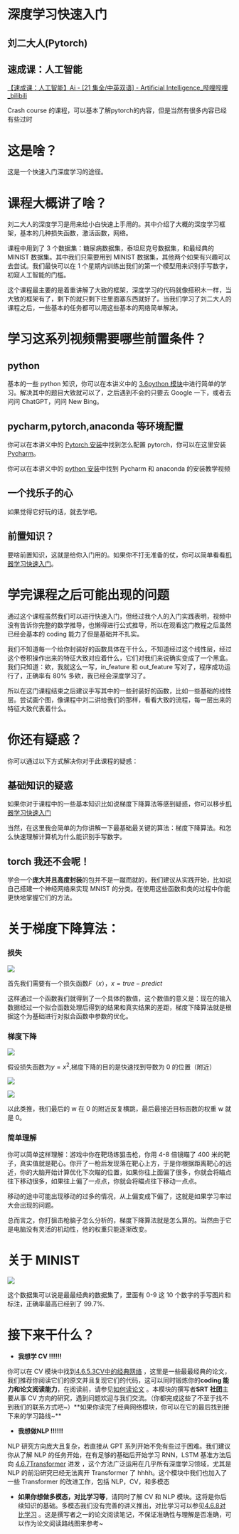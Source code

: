 # 深度学习快速入门

## **刘二大人(Pytorch)**

## 速成课：人工智能
[【速成课：人工智能】Ai - [21 集全/中英双语] - Artificial Intelligence_哔哩哔哩_bilibili](https://www.bilibili.com/video/BV1P7411r7Dw)

<Bilibili bvid='BV1P7411r7Dw'/>

Crash course 的课程，可以基本了解pytorch的内容，但是当然有很多内容已经有些过时

# 这是啥？

这是一个快速入门深度学习的途径。

# 课程大概讲了啥？

刘二大人的深度学习是用来给小白快速上手用的。其中介绍了大概的深度学习框架，基本的几种损失函数，激活函数，网络。

课程中用到了 3 个数据集：糖尿病数据集，泰坦尼克号数据集，和最经典的 MINIST 数据集。其中我们只需要用到 MINIST 数据集，其他两个如果有兴趣可以去尝试。我们最快可以在 1 个星期内训练出我们的第一个模型用来识别手写数字，初窥人工智能的门槛。

这个课程最主要的是着重讲解了大致的框架，深度学习的代码就像搭积木一样，当大致的框架有了，剩下的就只剩下往里面塞东西就好了。当我们学习了刘二大人的课程之后，一些基本的任务都可以用这些基本的网络简单解决。

# 学习这系列视频需要哪些前置条件？

## python

基本的一些 python 知识，你可以在本讲义中的 [3.6python 模块](../3.%E7%BC%96%E7%A8%8B%E6%80%9D%E7%BB%B4%E4%BD%93%E7%B3%BB%E6%9E%84%E5%BB%BA/3.6Python%EF%BC%88%E7%81%B5%E5%B7%A7%E7%9A%84%E8%83%B6%E6%B0%B4%EF%BC%89.md)中进行简单的学习。解决其中的题目大致就可以了，之后遇到不会的只要去 Google 一下，或者去问问 ChatGPT，问问 New Bing。

## pycharm,pytorch,anaconda 等环境配置

你可以在本讲义中的 [Pytorch 安装](../4.%E4%BA%BA%E5%B7%A5%E6%99%BA%E8%83%BD/4.6.4Pytorch%E5%AE%89%E8%A3%85.md)中找到怎么配置 pytorch，你可以在这里安装 [Pycharm](https://www.jetbrains.com/zh-cn/pycharm/)。

你可以在本讲义中的 [python 安装](../3.%E7%BC%96%E7%A8%8B%E6%80%9D%E7%BB%B4%E4%BD%93%E7%B3%BB%E6%9E%84%E5%BB%BA/3.6.3%E5%AE%89%E8%A3%85python.md)中找到 Pycharm 和 anaconda 的安装教学视频

## 一个找乐子的心

如果觉得它好玩的话，就去学吧。

## 前置知识？

要啥前置知识，这就是给你入门用的。如果你不打无准备的仗，你可以简单看看[机器学习快速入门](4.2%E6%9C%BA%E5%99%A8%E5%AD%A6%E4%B9%A0%EF%BC%88AI%EF%BC%89%E5%BF%AB%E9%80%9F%E5%85%A5%E9%97%A8%EF%BC%88quick%20start%EF%BC%89.md)。

# 学完课程之后可能出现的问题

通过这个课程虽然我们可以进行快速入门，但经过我个人的入门实践表明，视频中没有告诉你完整的数学推导，也懒得进行公式推导，所以在观看这门教程之后虽然已经会基本的 coding 能力了但是基础并不扎实。

我们不知道每一个给你封装好的函数具体在干什么，不知道经过这个线性层，经过这个卷积操作出来的特征大致对应着什么，它们对我们来说确实变成了一个黑盒。我们只知道：欸，我就这么一写，in_feature 和 out_feature 写对了，程序成功运行了，正确率有 80% 多欸，我已经会深度学习了。

所以在这门课程结束之后建议手写其中的一些封装好的函数，比如一些基础的线性层。尝试画个图，像课程中刘二讲给我们的那样，看看大致的流程，每一层出来的特征大致代表着什么。

# 你还有疑惑？

你可以通过以下方式解决你对于此课程的疑惑：


## 基础知识的疑惑

如果你对于课程中的一些基本知识比如说梯度下降算法等感到疑惑，你可以移步[机器学习快速入门](4.2%E6%9C%BA%E5%99%A8%E5%AD%A6%E4%B9%A0%EF%BC%88AI%EF%BC%89%E5%BF%AB%E9%80%9F%E5%85%A5%E9%97%A8%EF%BC%88quick%20start%EF%BC%89.md)

当然，在这里我会简单的为你讲解一下最基础最关键的算法：梯度下降算法。和怎么快速理解计算机为什么能识别手写数字。

## torch 我还不会呢！

学会一个**庞大并且高度封装**的包并不是一蹴而就的，我们建议从实践开始，比如说自己搭建一个神经网络来实现 MNIST 的分类。在使用这些函数和类的过程中你能更快地掌握它们的方法。

# 关于梯度下降算法：

### 损失

![](https://cdn.xyxsw.site/boxcnRbeabbEppeHlM39UwqJSJc.png)

首先我们需要有一个损失函数$F（x），x=true-predict$


这样通过一个函数我们就得到了一个具体的数值，这个数值的意义是：现在的输入数据经过一个拟合函数处理后得到的结果和真实结果的差距，梯度下降算法就是根据这个为基础进行对拟合函数中参数的优化。

### 梯度下降

![](https://cdn.xyxsw.site/boxcnMuwaG2okodvywzbxX138Re.png)

假设损失函数为$y=x^2$,梯度下降的目的是快速找到导数为 0 的位置（附近）

![](https://cdn.xyxsw.site/boxcn83M9AW6xDm5pBIqmZEC6Kf.png)

![](https://cdn.xyxsw.site/boxcneVFa131Lb9xDMCsIMI9fcc.png)

以此类推，我们最后的 w 在 0 的附近反复横跳，最后最接近目标函数的权重 w 就是 0。

### 简单理解

你可以简单这样理解：游戏中你在靶场练狙击枪，你用 4-8 倍镜瞄了 400 米的靶子，真实值就是靶心。你开了一枪后发现落在靶心上方，于是你根据距离靶心的远近，你的大脑开始计算优化下次瞄的位置，如果你往上面偏了很多，你就会将瞄点往下移动很多，如果往上偏了一点点，你就会将瞄点往下移动一点点。

移动的途中可能出现移动的过多的情况，从上偏变成下偏了，这就是如果学习率过大会出现的问题。

总而言之，你打狙击枪脑子怎么分析的，梯度下降算法就是怎么算的。当然由于它是电脑没有灵活的机动性，他的权重只能逐渐改变。

# 关于 MINIST

![](https://cdn.xyxsw.site/boxcnxdyWA6Sj82kNxMlQ1b9hDg.png)

这个数据集可以说是最最经典的数据集了，里面有 0-9 这 10 个数字的手写图片和标注，正确率最高已经到了 99.7%.

# 接下来干什么？

- **我想学 CV !!!!!!**

你可以在 CV 模块中找到[4.6.5.3CV中的经典网络](4.6.5.3CV%E4%B8%AD%E7%9A%84%E7%BB%8F%E5%85%B8%E7%BD%91%E7%BB%9C.md) ，这里是一些最最经典的论文，我们推荐你阅读它们的原文并且复现它们的代码，这可以同时锻炼你的**coding 能力和论文阅读能力**，在阅读前，请参见[如何读论文](../1.%E6%9D%AD%E7%94%B5%E7%94%9F%E5%AD%98%E6%8C%87%E5%8D%97/1.10%E5%A6%82%E4%BD%95%E8%AF%BB%E8%AE%BA%E6%96%87.md) 。本模块的撰写者**SRT 社团**主要从事 CV 方向的研究，遇到问题欢迎与我们交流。（你都完成这些了不至于找不到我们的联系方式吧~）**如果你读完了经典网络模块，你可以在它的最后找到接下来的学习路线~**

- **我想做****NLP**** !!!!!!**

NLP 研究方向庞大且复杂，若直接从 GPT 系列开始不免有些过于困难。我们建议你从了解 NLP 的任务开始，在有足够的基础后开始学习 RNN，LSTM 基准方法后向 [4.6.7Transformer](4.6.7Transformer.md) 进发 ，这个方法广泛运用在几乎所有深度学习领域，尤其是 NLP 的前沿研究已经无法离开 Transformer 了 hhhh。这个模块中我们也加入了一些 Transformer 的改进工作，包括 NLP，CV，和多模态

- **如果你想做多模态，对比学习等**，请同时了解 CV 和 NLP 模块。这将是你后续知识的基础。多模态我们没有完善的讲义推出，对比学习可以参见[4.6.8对比学习](4.6.8%E5%AF%B9%E6%AF%94%E5%AD%A6%E4%B9%A0.md) 。这是撰写者之一的论文阅读笔记，不保证准确性与理解是否准确，可以作为论文阅读路线图来参考~
